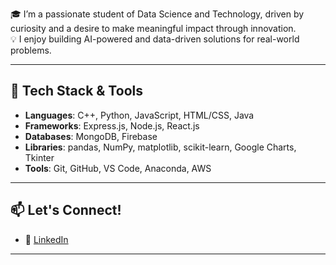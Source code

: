 🎓 I’m a passionate student of Data Science and Technology, driven by curiosity and a desire to make meaningful impact through innovation.  
💡 I enjoy building AI-powered and data-driven solutions for real-world problems. 

---

## 🔧 Tech Stack & Tools

- **Languages**: C++, Python, JavaScript, HTML/CSS, Java
- **Frameworks**: Express.js, Node.js, React.js
- **Databases**: MongoDB, Firebase  
- **Libraries**: pandas, NumPy, matplotlib, scikit-learn, Google Charts, Tkinter 
- **Tools**: Git, GitHub, VS Code, Anaconda, AWS

---

## 📫 Let's Connect!

- 💼 [LinkedIn](https://www.linkedin.com/in/nithya-sri-sivakumar-028653290/)
---
